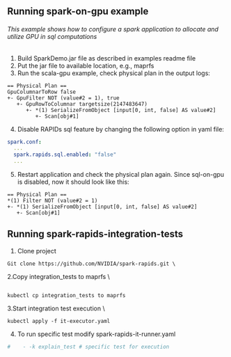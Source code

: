 ## Running spark-on-gpu example
###### This example shows how to configure a spark application to allocate and utilize GPU in sql computations
1. Build SparkDemo.jar file as described in examples readme file
2. Put the jar file to available location, e.g., maprfs
3. Run the scala-gpu example, check physical plan in the output logs:
```shell
== Physical Plan ==
GpuColumnarToRow false
+- GpuFilter NOT (value#2 = 1), true
   +- GpuRowToColumnar targetsize(2147483647)
      +- *(1) SerializeFromObject [input[0, int, false] AS value#2]
         +- Scan[obj#1]
```
4. Disable RAPIDs sql feature by changing the following option in yaml file:
```yaml
spark.conf:
  ...
  spark.rapids.sql.enabled: "false"
  ...
```
5. Restart application and check the physical plan again. Since sql-on-gpu is disabled, now it should look like this:
```shell
== Physical Plan ==
*(1) Filter NOT (value#2 = 1)
+- *(1) SerializeFromObject [input[0, int, false] AS value#2]
   +- Scan[obj#1]
```


## Running spark-rapids-integration-tests

1. Clone project
```shell
Git clone https://github.com/NVIDIA/spark-rapids.git \
```
2.Copy integration_tests to maprfs \

```shell

kubectl cp integration_tests to maprfs
```

3.Start integration test execution \

```shell
kubectl apply -f it-executor.yaml
```
4. To run specific test modify spark-rapids-it-runner.yaml

```yaml
#    - -k explain_test # specific test for execution
```